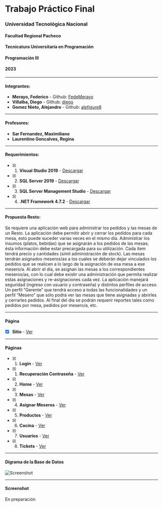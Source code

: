 # Trabajo Práctico Final
### **Universidad Tecnológica Nacional**
#### Facultad Regional Pacheco
#### Tecnicatura Universitaria en Programación
#### Programación III
#### 2023
----

#### **Integrantes:**
- **Merayo, Federico** - Github: [FedeMerayo ](https://github.com/FedeMerayo)
- **Villalba, Diego** - Github: [diego](https://github.com/dmatia)
- **Gomez Nieto, Alejandro** - Github: [alefigure8](https://github.com/alefigure8)

----

#### **Profesores:**
- **Sar Fernandez, Maximiliano**
- **Laurentino Goncalves, Regina**

----

#### **Requerimientos:**
- [x] 1.  **Visual Studio 2019** -  [Descargar](https://visualstudio.microsoft.com/es/vs/)
- [x] 2.  **SQL Server 2019** -  [Descargar](https://www.microsoft.com/es-es/sql-server/sql-server-downloads)
- [x] 3.  **SQL Server Management Studio** -  [Descargar](https://docs.microsoft.com/en-us/sql/ssms/download-sql-server-management-studio-ssms?view=sql-server-ver15)
- [x] 4.  **.NET Framework 4.7.2** -  [Descargar](https://dotnet.microsoft.com/download/dotnet-framework/net472)

----

#### **Propuesta Resto:**
Se requiere una aplicación web para administrar los pedidos y las mesas de un Resto.
La aplicación debe permitir abrir y cerrar los pedidos para cada mesa, esto puede suceder varias
veces en el mismo día.
Administrar los insumos (platos, bebidas) que se asignarán a los pedidos de las mesas; ésta
información debe estar precargada para su utilización. Cada ítem tendrá precio y cantidades (símil
administración de stock).
Las mesas tendrán asignados meseros/as a los cuales se deberán dejar vinculados los pedidos que
se realicen a lo largo de la asignación de esa mesa a ese mesero/a.
Al abrir el día, se asignan las mesas a los correspondientes meseros/as, con lo cual debe existir
una administración que permita realizar estas asignaciones y re-asignaciones cada vez.
La aplicación manejará seguridad (ingreso con usuario y contraseña) y distintos perfiles de acceso.
Un perfil “Gerente” que tendrá acceso a todas las funcionalidades y un perfil “Mesero” que sólo
podrá ver las mesas que tiene asignadas y abrirles y cerrarles pedidos.
Al final del día se podrán requerir reportes tales como pedidos por mesa, pedidos por mesero/a,
etc.

----
#### **Página**

 - [x] **Sitio** -  [Ver](http://equipo25tpfinal.somee.com/)

----
#### **Páginas**

- [x] 1.  **Login** -  [Ver](http://equipo25tpfinal.somee.com/)
- [x] 1.  **Recuperación Contraseña** -  [Ver](http://equipo25tpfinal.somee.com?recuperar=true)
- [x] 2.  **Home** -  [Ver](http://equipo25tpfinal.somee.com/Main.aspx)
- [x] 3.  **Mesas** -  [Ver](http://equipo25tpfinal.somee.com/Mesas.aspx)
- [x] 4.  **Asignar Meseros** -  [Ver](http://equipo25tpfinal.somee.com/MesaHabilitar.aspx)
- [x] 5.  **Productos** -  [Ver](http://equipo25tpfinal.somee.com/Productos.aspx)
- [x] 6.  **Cocina** -  [Ver](http://equipo25tpfinal.somee.com/Cocina.aspx)
- [x] 7.  **Usuarios** -  [Ver](http://equipo25tpfinal.somee.com/Usuarios.aspx)
- [x] 8.  **Tickets** -  [Ver](http://equipo25tpfinal.somee.com/Tickets.aspx)

----
#### **Digrama de la Base de Datos**

![Screenshot](https://i.imgur.com/c0CimGr.jpg)

----
#### **Screenshot**
En preparación
